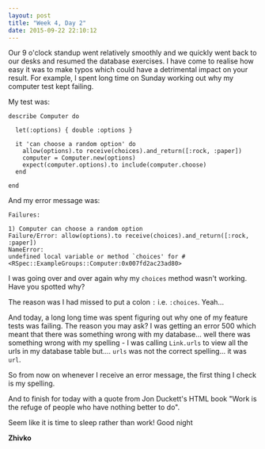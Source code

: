 ```yaml
---
layout: post
title: "Week 4, Day 2"
date: 2015-09-22 22:10:12
---
```

Our 9 o'clock standup went relatively smoothly and we quickly went back to our desks and resumed the database exercises. I have come to realise how easy it was to make typos which could have a detrimental impact on your result. For example, I spent long time on Sunday working out why my computer test kept failing.

My test was:


    describe Computer do

      let(:options) { double :options }

      it 'can choose a random option' do
        allow(options).to receive(choices).and_return([:rock, :paper])
        computer = Computer.new(options)
        expect(computer.options).to include(computer.choose)
      end

    end

And my error message was:

    Failures:

    1) Computer can choose a random option
    Failure/Error: allow(options).to receive(choices).and_return([:rock, :paper])
    NameError:
    undefined local variable or method `choices' for #<RSpec::ExampleGroups::Computer:0x007fd2ac23ad80>

I was going over and over again why my ```choices``` method wasn't working. Have you spotted why?

The reason was I had missed to put a colon ```:``` i.e. ```:choices```. Yeah...

And today, a long long time was spent figuring out why one of my feature tests was failing. The reason you may ask? I was getting an error 500 which meant that there was something wrong with my database... well there was something wrong with my spelling - I was calling ```Link.urls``` to view all the urls in my database table but.... ```urls``` was not the correct spelling... it was ```url```.

So from now on whenever I receive an error message, the first thing I check is my spelling.

And to finish for today with a quote from Jon Duckett's HTML book "Work is the refuge of people who have nothing better to do".

Seem like it is time to sleep rather than work! Good night

__Zhivko__
